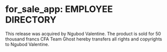 # for_sale_app: EMPLOYEE DIRECTORY
This release was acquired by Ngubod Valentine. The product is sold for 50 thousand francs CFA
Team Ghost hereby transfers all rights and copyrights to Ngubod Valentine.

